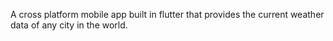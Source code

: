 A cross platform mobile app built in flutter that provides the current weather data of any city in the world.
